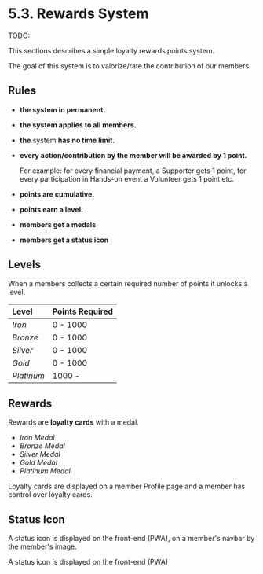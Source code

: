 # 5.3. Rewards System

TODO:

This sections describes a simple loyalty rewards points system.

The goal of this system is to valorize/rate the contribution of our members.

## Rules

* **the system in permanent.**
* **the system applies to all members.**
* **the** system **has no time limit.**
* **every action/contribution by the member will be awarded by 1 point.**

  For example: for every financial payment, a Supporter gets 1 point, for every participation in Hands-on event a Volunteer gets 1 point etc.

* **points are cumulative.**
* **points earn a level.**
* **members get a medals**
* **members get a status icon**

## Levels

When a members collects a certain required number of points it unlocks a level.

| Level | Points Required |
| :--- | :--- |
| _Iron_ | 0 - 1000 |
| _Bronze_ | 0 - 1000 |
| _Silver_ | 0 - 1000 |
| _Gold_ | 0 - 1000 |
| _Platinum_ | 1000 - |

## Rewards

Rewards are **loyalty cards** with a medal.

* _Iron Medal_
* _Bronze Medal_
* _Silver Medal_
* _Gold Medal_
* _Platinum Medal_

Loyalty cards are displayed on a member Profile page and a member has control over loyalty cards.

## Status Icon

A status icon is displayed on the front-end \(PWA\), on a member's navbar by the member's image.

A status icon is displayed on the front-end \(PWA\)


